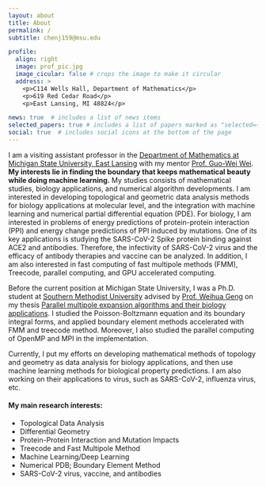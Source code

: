 ```yaml
---
layout: about
title: About
permalink: /
subtitle: chenj159@msu.edu

profile:
  align: right
  image: prof_pic.jpg
  image_cicular: false # crops the image to make it circular
  address: >
    <p>C114 Wells Hall, Department of Mathematics</p>
    <p>619 Red Cedar Road</p>
    <p>East Lansing, MI 48824</p>

news: true  # includes a list of news items
selected_papers: true # includes a list of papers marked as "selected={true}"
social: true  # includes social icons at the bottom of the page
---
```


I am a visiting assistant professor in the 
<a href="https://math.msu.edu/">Department of Mathematics at Michigan State University, East Lansing</a> 
with my mentor <a href="https://users.math.msu.edu/users/weig/">Prof. Guo-Wei Wei</a>. 
<b>My interests lie in finding the boundary that keeps mathematical beauty while doing machine learning.</b>
My studies consists of mathematical studies, biology applications, 
and numerical algorithm developments. 
I am interested in developing topological and geometric data analysis methods 
for biology applications at molecular level, 
and the integration with machine learning and numerical partial differential equation (PDE). 
For biology, I am interested in problems of energy predictions of 
protein-protein interaction (PPI) and energy change predictions of PPI induced by mutations.
One of its key applications is 
studying the SARS-CoV-2 Spike protein binding against ACE2 and antibodies.
Therefore, 
the infectivity of SARS-CoV-2 virus and 
the efficacy of antibody therapies and vaccine can be analyzed.
In addition, I am also interested in 
fast computing of fast multipole methods (FMM), Treecode, parallel computing, 
and GPU accelerated computing. 

Before the current position at Michigan State University, 
I was a Ph.D. student at 
<a href="https://www.smu.edu/Dedman/Academics/Departments/Math/Graduate/Dissertations-New">Southern Methodist University</a>
advised by <a href="https://www.smu.edu/Dedman/Academics/Departments/Math/People/Faculty/WeihuaGeng">Prof. Weihua Geng</a> on my thesis
<a href="https://scholar.smu.edu/hum_sci_mathematics_etds/3/">Parallel multipole expansion algorithms and their biology applications</a>.
I studied the Poisson-Boltzmann equation and its boundary integral forms,
and applied boundary element methods accelerated with FMM and treecode method.
Moreover, I also studied the parallel computing of OpenMP and MPI in the implementation.

Currently, I put my efforts on developing mathematical methods of 
topology and geometry as data analysis for biology applications, 
and then use machine learning methods for biological property predictions.
I am also working on their applications to virus, such as SARS-CoV-2, influenza virus, etc.

#### My main research interests:

* Topological Data Analysis
* Differential Geometry
* Protein-Protein Interaction and Mutation Impacts
* Treecode and Fast Multipole Method
* Machine Learning/Deep Learning
* Numerical PDB; Boundary Element Method
* SARS-CoV-2 virus, vaccine, and antibodies
